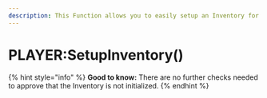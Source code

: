 ```yaml
---
description: This Function allows you to easily setup an Inventory for a character.
---
```


# PLAYER:SetupInventory()

{% hint style="info" %}
**Good to know:** There are no further checks needed to approve that the Inventory is not initialized.
{% endhint %}
